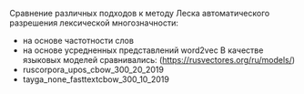 Сравнение различных подходов к методу Леска автоматического разрешения лексической многозначности:
* на основе частотности слов
* на основе усредненных представлений word2vec
В качестве языковых моделей сравнивались: (https://rusvectores.org/ru/models/)
* ruscorpora_upos_cbow_300_20_2019
* tayga_none_fasttextcbow_300_10_2019
